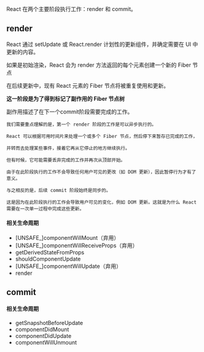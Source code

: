 React 在两个主要阶段执行工作：render 和 commit。

## render

React 通过 setUpdate 或 React.render 计划性的更新组件，并确定需要在 UI 中更新的内容。

如果是初始渲染，React 会为 render 方法返回的每个元素创建一个新的 Fiber 节点

在后续更新中，现有 React 元素的 Fiber 节点将被重复使用和更新。

<strong>这一阶段是为了得到标记了副作用的 Fiber 节点树</strong>

副作用描述了在下一个commit阶段需要完成的工作。

```
我们需要重点理解的是，第一个 render 阶段的工作是可以异步执行的。

React 可以根据可用时间片来处理一个或多个 Fiber 节点，然后停下来暂存已完成的工作，

并转而去处理某些事件，接着它再从它停止的地方继续执行。

但有时候，它可能需要丢弃完成的工作并再次从顶部开始。

由于在此阶段执行的工作不会导致任何用户可见的更改（如 DOM 更新），因此暂停行为才有了意义。

```

```
与之相反的是，后续 commit 阶段始终是同步的。

这是因为在此阶段执行的工作会导致用户可见的变化，例如 DOM 更新。这就是为什么 React 需要在一次单一过程中完成这些更新。

```

#### 相关生命周期

<ul>
  <li>[UNSAFE_]componentWillMount（弃用）</li>
  <li>[UNSAFE_]componentWillReceiveProps（弃用）</li>
    <li>getDerivedStateFromProps</li>
    <li>shouldComponentUpdate</li>
    <li>[UNSAFE_]componentWillUpdate（弃用）</li>
    <li>render</li>
</ul>





## commit 







#### 相关生命周期
<ul>
  <li>getSnapshotBeforeUpdate</li>
    <li>componentDidMount</li>
  <li>componentDidUpdate</li>
    <li>componentWillUnmount</li>
</ul>

